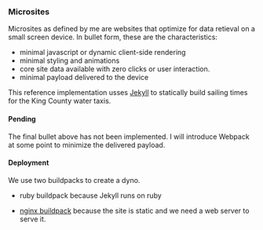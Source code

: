 ### Microsites ### 

Microsites as defined by me are websites that optimize for data retieval on a small screen device. In bullet form, these are the characteristics:  

* minimal javascript or dynamic client-side rendering
* minimal styling and animations
* core site data available with zero clicks or user interaction.
* minimal payload delivered to the device

This reference implementation usses [Jekyll](https://jekyllrb.com/) to statically build sailing times for the King County water taxis. 

#### Pending ####

The final bullet above has not been implemented. I will introduce Webpack at some point to minimize the delivered payload.

#### Deployment ####  

We use two buildpacks to create a dyno.

* ruby buildpack because Jekyll runs on ruby

* [nginx buildpack](https://github.com/heroku/heroku-buildpack-nginx/blob/main/STATIC.md) because the site is static and we need a web server to serve it.